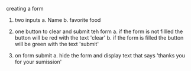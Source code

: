 creating a form
1. two inputs
    a. Name
    b. favorite food

2. one button to clear and submit teh form
    a. if the form is not fillled the button will be red with the text 'clear'
    b. if the form is filled the button will be green with the text 'submit'

3. on form submit 
    a. hide the form and display text that says 'thanks you for your sumission'